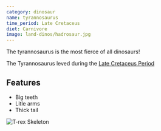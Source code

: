 ```yaml
---
category: dinosaur
name: tyrannosaurus 
time_period: Late Cretaceus
diet: Carnivore
image: land-dinos/hadrosaur.jpg
---
```


The tyrannosaurus is the most fierce of all dinosaurs!

The Tyrannosaurus leved during the [Late Cretaceus Period](http://en.wikipedia.org/wiki/Tyrannosaurus)

## Features

- Big teeth
- Litle arms
- Thick tail

![T-rex Skeleton](http://upload.wikimedia.org/wikipedia/commons/thumb/9/94/Tyrannosaurus_Rex_Holotype.jpg/800px-Tyrannosaurus_Rex_Holotype.jpg)